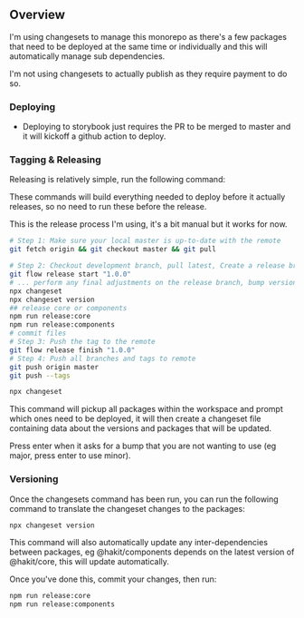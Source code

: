 ## Overview
I'm using changesets to manage this monorepo as there's a few packages that need to be deployed at the same time or individually and this will automatically manage sub dependencies.

I'm not using changesets to actually publish as they require payment to do so.

### Deploying
- Deploying to storybook just requires the PR to be merged to master and it will kickoff a github action to deploy.

### Tagging & Releasing

Releasing is relatively simple, run the following command:

These commands will build everything needed to deploy before it actually releases, so no need to run these before the release.

This is the release process I'm using, it's a bit manual but it works for now.
```bash
# Step 1: Make sure your local master is up-to-date with the remote
git fetch origin && git checkout master && git pull

# Step 2: Checkout development branch, pull latest, Create a release branch
git flow release start "1.0.0"
# ... perform any final adjustments on the release branch, bump version numbers, etc. ...
npx changeset
npx changeset version
## release core or components
npm run release:core
npm run release:components
# commit files
# Step 3: Push the tag to the remote
git flow release finish "1.0.0"
# Step 4: Push all branches and tags to remote
git push origin master
git push --tags
```

```bash
npx changeset
```
This command will pickup all packages within the workspace and prompt which ones need to be deployed, it will then create a changeset file containing data about the versions and packages that will be updated.

Press enter when it asks for a bump that you are not wanting to use (eg major, press enter to use minor).

### Versioning
Once the changesets command has been run, you can run the following command to translate the changeset changes to the packages:
```bash
npx changeset version
```

This command will also automatically update any inter-dependencies between packages, eg @hakit/components depends on the latest version of @hakit/core, this will update automatically.

Once you've done this, commit your changes, then run:

```bash
npm run release:core
npm run release:components
```


